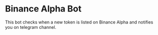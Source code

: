 # Binance Alpha Bot

This bot checks when a new token is listed on Binance Alpha and notifies you on telegram channel.
